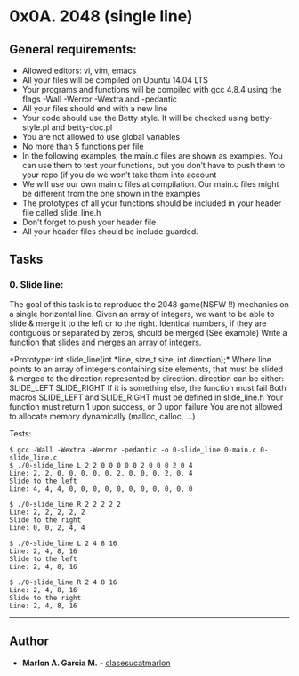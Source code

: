 # 0x0A. 2048 (single line)

## General requirements:

- Allowed editors: vi, vim, emacs
- All your files will be compiled on Ubuntu 14.04 LTS
- Your programs and functions will be compiled with gcc 4.8.4 using the flags -Wall -Werror -Wextra and -pedantic
- All your files should end with a new line
- Your code should use the Betty style. It will be checked using betty-style.pl and betty-doc.pl
- You are not allowed to use global variables
- No more than 5 functions per file
- In the following examples, the main.c files are shown as examples. You can use them to test your functions, but you don’t have to push them to your repo (if you do we won’t take them into account
- We will use our own main.c files at compilation. Our main.c files might be different from the one shown in the examples
- The prototypes of all your functions should be included in your header file called slide_line.h
- Don’t forget to push your header file
- All your header files should be include guarded.

## Tasks

### **0. Slide line:**

The goal of this task is to reproduce the 2048 game(NSFW !!) mechanics on a single horizontal line.
Given an array of integers, we want to be able to slide & merge it to the left or to the right. Identical numbers, if they are contiguous or separated by zeros, should be merged (See example)
Write a function that slides and merges an array of integers.

*Prototype: int slide_line(int *line, size_t size, int direction);\*
Where line points to an array of integers containing size elements, that must be slided & merged to the direction represented by direction. direction can be either:
SLIDE_LEFT
SLIDE_RIGHT
If it is something else, the function must fail
Both macros SLIDE_LEFT and SLIDE_RIGHT must be defined in slide_line.h
Your function must return 1 upon success, or 0 upon failure
You are not allowed to allocate memory dynamically (malloc, calloc, …)

Tests:

```
$ gcc -Wall -Wextra -Werror -pedantic -o 0-slide_line 0-main.c 0-slide_line.c
$ ./0-slide_line L 2 2 0 0 0 0 0 2 0 0 0 2 0 4
Line: 2, 2, 0, 0, 0, 0, 0, 2, 0, 0, 0, 2, 0, 4
Slide to the left
Line: 4, 4, 4, 0, 0, 0, 0, 0, 0, 0, 0, 0, 0, 0

$ ./0-slide_line R 2 2 2 2 2
Line: 2, 2, 2, 2, 2
Slide to the right
Line: 0, 0, 2, 4, 4

$ ./0-slide_line L 2 4 8 16
Line: 2, 4, 8, 16
Slide to the left
Line: 2, 4, 8, 16

$ ./0-slide_line R 2 4 8 16
Line: 2, 4, 8, 16
Slide to the right
Line: 2, 4, 8, 16
```

--- 
## Author 
* **Marlon A. Garcia M.** - [clasesucatmarlon](https://github.com/clasesucatmarlon)